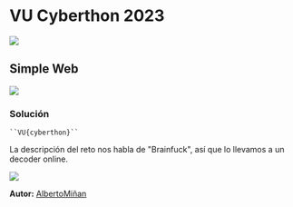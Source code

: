 # VU Cyberthon 2023
    
  

  ![](2023-02-25_141510.png)
  
## Simple Web

    

   ![](2023-02-25_123049.png)





### Solución
    
    ``VU{cyberthon}``
   
  La descripción del reto nos habla de "Brainfuck", así que lo llevamos a un decoder online.


![](2023-02-25_122928.png)



**Autor:** [AlbertoMiñan](https://github.com/albertominan)
